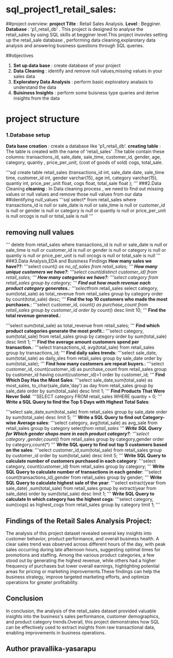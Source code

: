 # sql_project1_retail_sales:

##project overview:
**project Tilte** : Retail Sales Analysis.
**Level** : Begginer.
**Database** : 'p1_retail_db' .
This project is designed to analyse the retail_sales by using  SQL skills at begginer level.This project invovles setting up the retail_sale database , performing data cleaning,explarotary data analysis and answering business questions through SQL queries.

##objectives
1. **Set up data base** : create database of your project
2. **Data Cleaning** : identify and remove null values,missing values in your sales data
3. **Exploratory Data Analysis** : perform basic exploratory analasis to understand the data
4. **Buisiness Insights** : perform some buisness type queries and derive insights from the data
# project structure
### 1.Database setup
**Data base creation** : create a database like 'p1_retail_db'.
**creating table** : The table is created with the name of 'retail_sales' .The table contain these columns: transactions_id,	sale_date,	sale_time,	customer_id,	gender,	age,	category,	quantiy	, price_per_unit, (cost of goods of sold)	cogs,	total_sale.


'''sql
create table retail_sales
      (transactions_id int, 
	  sale_date	date,
	  sale_time	time,
	  customer_id int,
	  gender varchar(15),
	  age int,
	  category varchar(15),
	  quantiy int,
	  price_per_unit float,
	  cogs float,
	  total_sale float
);
'''
###2.Data Cleaning
**cleaning** : In Data cleaning process , we need to find out missing values or null values and remove those null values from our data
##identifying null_values
'''sql
select* from retail_sales
where  
     transactions_id is null or sale_date is null or sale_time is null or customer_id is null or gender is null or category is null or
	 quantiy is null or  price_per_unit is null orcogs is null or total_sale is null
  '''
## removing null values
'''
delete from retail_sales
where 
     transactions_id is null or sale_date is null or sale_time is null or customer_id is null or gender is null or category is null or
	 quantiy is null or  price_per_unit is null orcogs is null or total_sale is null
  '''
  ###3.Data Analysis,EDA and Buisiness Findings
  **How many sales we have??**:
  '''select count(*) as no_of_sales from retail_sales;
  '''
  **How many unique customers we have?**:
  '''select count(distinct customer_id) from retail_sales;
  '''
  **How many categories we have?**:
  '''select category from retail_sales
     group by category;
  '''
  **Find out how much revenue each product category generates.**:
  '''select*from retail_sales
     select category, sum(total_sale) as total_revenue from retail_sales
     group by category
     order by  count(total_sale) desc;
  '''
  **Find the top 10 customers who made the most purchases.**:
  '''select customer_id, count(*) as purchase_count from retail_sales
     group by customer_id
     order by  count(*) desc
     limit 10;
 '''
 **Find the total revenue generated.**:

'''select sum(total_sale) as total_revenue from retail_sales;
'''
**Find which product categories generate the most profit.**:
'''select category, sum(total_sale) from retail_sales
   group by category
   order by sum(total_sale) desc
   limit 1;
'''
**Find the average amount customers spend per transaction.**:
'''select transactions_id, avg(total_sale) from retail_sales
   group by transactions_id;
'''
**Find daily sales trends**:
'''select sale_date, sum(total_sale) as daily_sles from retail_sales
   group by sale_date
   order by  sum(total_sale);
'''
**Find how many customers are repeat buyers.**:
'''select customer_id, count(customer_id) as purchase_count from retail_sales
  group by customer_id
  having count(customer_id)>1
  order by customer_id;
'''
**Find Which Day Has the Most Sales**:
'''select sale_date,sum(total_sale) as most_sales,
   to_char(sale_date,'day') as day
   from retail_sales
   group by sale_date
  order by sum(total_sale) desc
  limit 1;
'''
**Find Products That Were Never Sold**:
'''SELECT category FROM retail_sales WHERE quantiy = 0;
'''
**Write a SQL Query to find the Top 5 Days with Highest Total Sales**:

'''select sale_date,sum(total_sale) from retail_sales
   group by sale_date
   order by sum(total_sale) desc
  limit 5;
'''
**Write a SQL Query to find out Category-wise Average sales**:
'''select category, avg(total_sale) as avg_sale from retail_sales
   group by category
   select*from retail_sales
'''
**Write SQL Query for Which gender shops more in each product category?**:
'''select category ,gender,count(*) from retail_sales
  group by category,gender
  order by category,count(*)
'''
**Write SQL query to find out top 5 customers based on the sales**:
'''select customer_id,sum(total_sale) from retail_sales
   group by customer_id
   order by sum(total_sale) desc
   limit 5;
'''
**Write SQL Query to calculate number of customers purchased in each category**:
'''select category, count(customer_id) from retail_sales
group by category;
'''
**Write SQL Query to calculate number of transactions in each gender**:
'''select count(transactions_id),gender from retail_sales
group by gender;
'''
**Write SQL Query to calculate highest sale of the year**:
'''select extract(year from sale_date) ,sum(total_sale) from retail_sales
   group by extract(year from sale_date)
   order by sum(total_sale) desc
   limit 1;
'''
**Write SQL Query to calculate In which category has the highest cogs**:
'''select category, sum(cogs) as highest_cogs from retail_sales
   group by category
   limit 1;
'''
## Findings of the Retail Sales Analysis Project:
The analysis of this project dataset revealed several key insights into customer behavior, product performance, and overall business health. A clear sales trend was observed across different hours of the day, with peak sales occurring during late afternoon hours, suggesting optimal times for promotions and staffing. Among the various product categories, a few stood out by generating the highest revenue, while others had a higher frequency of purchases but lower overall earnings, highlighting potential areas for pricing or marketing improvements.These findings can help the business  strategy, improve targeted marketing efforts, and optimize operations for greater profitability.

## Conclusion
In conclusion, the analysis of the retail_sales dataset provided valuable insights into the business's sales performance, customer demographics, and product category trends.Overall, this project demonstrates how SQL can be effectively used to extract insights from raw transactional data, enabling improvements in business operations.

## Author pravallika-yasarapu
